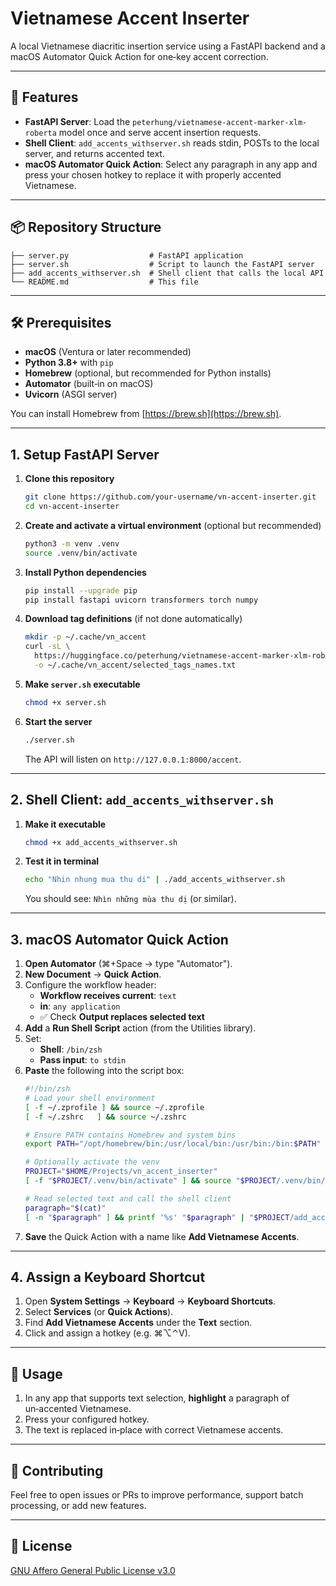 # Vietnamese Accent Inserter

A local Vietnamese diacritic insertion service using a FastAPI backend and a macOS Automator Quick Action for one‑key accent correction.

---

## 🚀 Features

- **FastAPI Server**: Load the `peterhung/vietnamese-accent-marker-xlm-roberta` model once and serve accent insertion requests.
- **Shell Client**: `add_accents_withserver.sh` reads stdin, POSTs to the local server, and returns accented text.
- **macOS Automator Quick Action**: Select any paragraph in any app and press your chosen hotkey to replace it with properly accented Vietnamese.

---

## 📦 Repository Structure

```plain
├── server.py                  # FastAPI application
├── server.sh                  # Script to launch the FastAPI server
├── add_accents_withserver.sh  # Shell client that calls the local API
└── README.md                  # This file
```

---

## 🛠️ Prerequisites

- **macOS** (Ventura or later recommended)  
- **Python 3.8+** with `pip`  
- **Homebrew** (optional, but recommended for Python installs)  
- **Automator** (built‑in on macOS)  
- **Uvicorn** (ASGI server)  

You can install Homebrew from [https://brew.sh](https://brew.sh).

---

## 1. Setup FastAPI Server

1. **Clone this repository**
   ```sh
   git clone https://github.com/your-username/vn-accent-inserter.git
   cd vn-accent-inserter
   ```

2. **Create and activate a virtual environment** (optional but recommended)
   ```sh
   python3 -m venv .venv
   source .venv/bin/activate
   ```

3. **Install Python dependencies**
   ```sh
   pip install --upgrade pip
   pip install fastapi uvicorn transformers torch numpy
   ```

4. **Download tag definitions** (if not done automatically)
   ```sh
   mkdir -p ~/.cache/vn_accent
   curl -sL \
     https://huggingface.co/peterhung/vietnamese-accent-marker-xlm-roberta/resolve/main/selected_tags_names.txt \
     -o ~/.cache/vn_accent/selected_tags_names.txt
   ```

5. **Make `server.sh` executable**
   ```sh
   chmod +x server.sh
   ```

6. **Start the server**
   ```sh
   ./server.sh
   ```

   The API will listen on `http://127.0.0.1:8000/accent`.

---

## 2. Shell Client: `add_accents_withserver.sh`

1. **Make it executable**
   ```sh
   chmod +x add_accents_withserver.sh
   ```

2. **Test it in terminal**
   ```sh
   echo "Nhin nhung mua thu di" | ./add_accents_withserver.sh
   ```
   You should see: `Nhìn những mùa thu dị` (or similar).

---

## 3. macOS Automator Quick Action

1. **Open Automator** (⌘+Space → type "Automator").
2. **New Document** → **Quick Action**.
3. Configure the workflow header:
   - **Workflow receives current**: `text`
   - **in**: `any application`
   - ✅ Check **Output replaces selected text**
4. **Add** a **Run Shell Script** action (from the Utilities library).
5. Set:
   - **Shell**: `/bin/zsh`
   - **Pass input**: `to stdin`
6. **Paste** the following into the script box:
   ```zsh
   #!/bin/zsh
   # Load your shell environment
   [ -f ~/.zprofile ] && source ~/.zprofile
   [ -f ~/.zshrc   ] && source ~/.zshrc

   # Ensure PATH contains Homebrew and system bins
   export PATH="/opt/homebrew/bin:/usr/local/bin:/usr/bin:/bin:$PATH"

   # Optionally activate the venv
   PROJECT="$HOME/Projects/vn_accent_inserter"
   [ -f "$PROJECT/.venv/bin/activate" ] && source "$PROJECT/.venv/bin/activate"

   # Read selected text and call the shell client
   paragraph="$(cat)"
   [ -n "$paragraph" ] && printf '%s' "$paragraph" | "$PROJECT/add_accents_withserver.sh"
   ```
7. **Save** the Quick Action with a name like **Add Vietnamese Accents**.

---

## 4. Assign a Keyboard Shortcut

1. Open **System Settings** → **Keyboard** → **Keyboard Shortcuts**.  
2. Select **Services** (or **Quick Actions**).  
3. Find **Add Vietnamese Accents** under the **Text** section.  
4. Click and assign a hotkey (e.g. ⌘⌥⌃V).

---

## 🎉 Usage

1. In any app that supports text selection, **highlight** a paragraph of un‑accented Vietnamese.  
2. Press your configured hotkey.  
3. The text is replaced in‑place with correct Vietnamese accents.

---

## 🤝 Contributing

Feel free to open issues or PRs to improve performance, support batch processing, or add new features.

---

## 📜 License

[GNU Affero General Public License v3.0](LICENSE)



